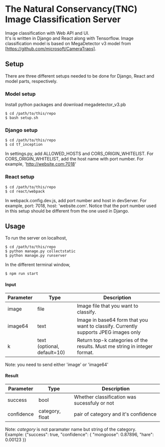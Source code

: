 # The Natural Conservancy(TNC) Image Classification Server
Image classification with Web API and UI.<br>
It's is written in Django and React along with Tensorflow. Image classification model is based on MegaDetector v3 model from [https://github.com/microsoft/CameraTraps].

## Setup
There are three different setups needed to be done for Django, React and model parts, respectively.

### Model setup
Install python packages and download megadetector_v3.pb
```
$ cd /path/to/this/repo
$ bash setup.sh
```

### Django setup
```
$ cd /path/to/this/repo
$ cd tf_inception
```
In settings.py, add ALLOWED_HOSTS and CORS_ORIGIN_WHITELIST. For CORS_ORIGIN_WHITELIST, add the host name with port number. For example, 'http://website.com:7018'

### React setup
```
$ cd /path/to/this/repo
$ cd react/webpack
```
In webpack.config.dev.js, add port number and host in devServer. For example, port: 7018, host: 'website.com'. Notice that the port number used in this setup should be different from the one used in Django.


## Usage

To run the server on localhost,

```
$ cd /path/to/this/repo
$ python manage.py collectstatic
$ python manage.py runserver
```

In the different terminal window,
```
$ npm run start
```


#### Input
Parameter | Type                           | Description
--------- | ------------------------------ | -----------------------------------------------------------------------------------
image     | file                           | Image file that you want to classify.
image64   | text                           | Image in base64 form that you want to classify. Currently supports JPEG images only
k         | text<br>(optional, default=10) | Return top-k categories of the results. Must me string in integer format.

Note: you need to send either 'image' or 'image64'

#### Result
Parameter    | Type                | Description
------------ | ------------------- | --------------------------------------------
success      | bool                | Whether classification was sucessfuly or not
confidence   | category, float     | pair of category and it's confidence

Note: *category* is not paramater name but string of the category.<br>
Example:  {"success": true, "confidence": {  "mongoose": 0.87896, "hare": 0.00123 }}
